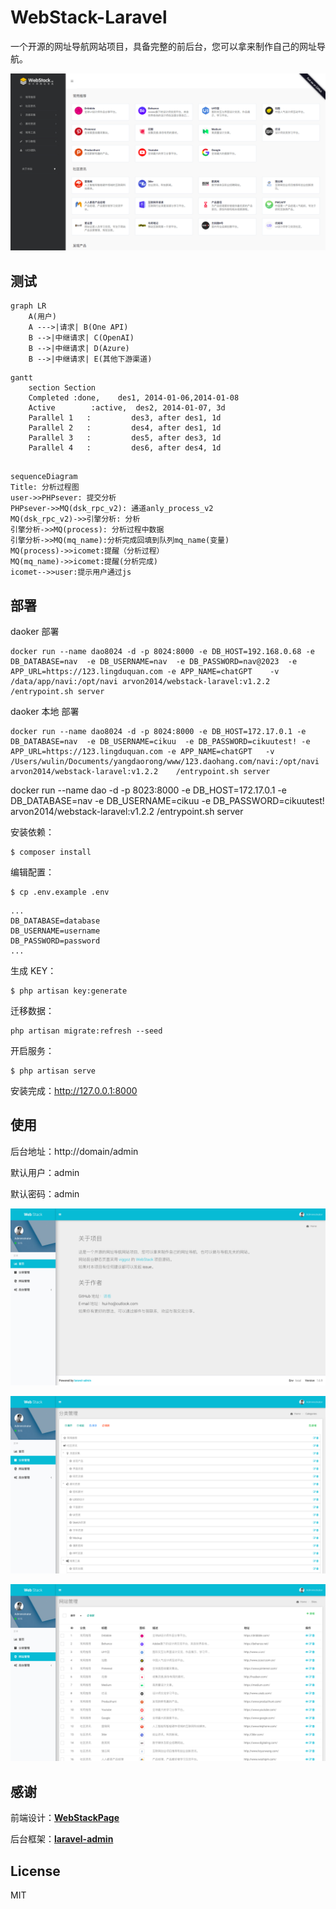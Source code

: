 # WebStack-Laravel

一个开源的网址导航网站项目，具备完整的前后台，您可以拿来制作自己的网址导航。

![首页](public/screen/01.png)

## 测试
```mermaid
graph LR
    A(用户)
    A --->|请求| B(One API)
    B -->|中继请求| C(OpenAI)
    B -->|中继请求| D(Azure)
    B -->|中继请求| E(其他下游渠道)
```


```mermaid
gantt
    section Section
    Completed :done,    des1, 2014-01-06,2014-01-08
    Active        :active,  des2, 2014-01-07, 3d
    Parallel 1   :         des3, after des1, 1d
    Parallel 2   :         des4, after des1, 1d
    Parallel 3   :         des5, after des3, 1d
    Parallel 4   :         des6, after des4, 1d
 
```

```mermaid
sequenceDiagram
Title: 分析过程图
user->>PHPsever: 提交分析
PHPsever->>MQ(dsk_rpc_v2): 通道anly_process_v2
MQ(dsk_rpc_v2)->>引擎分析: 分析
引擎分析->>MQ(process): 分析过程中数据
引擎分析->>MQ(mq_name):分析完成回填到队列mq_name(变量)
MQ(process)->>icomet:提醒（分析过程）
MQ(mq_name)->>icomet:提醒(分析完成)
icomet-->>user:提示用户通过js

```

## 部署

daoker 部署
```shell
docker run --name dao8024 -d -p 8024:8000 -e DB_HOST=192.168.0.68 -e DB_DATABASE=nav  -e DB_USERNAME=nav  -e DB_PASSWORD=nav@2023  -e APP_URL=https://123.lingduquan.com -e APP_NAME=chatGPT    -v /data/app/navi:/opt/navi arvon2014/webstack-laravel:v1.2.2    /entrypoint.sh server
```
daoker 本地 部署

```shell
docker run --name dao8024 -d -p 8024:8000 -e DB_HOST=172.17.0.1 -e DB_DATABASE=nav  -e DB_USERNAME=cikuu  -e DB_PASSWORD=cikuutest! -e APP_URL=https://123.lingduquan.com -e APP_NAME=chatGPT   -v /Users/wulin/Documents/yangdaorong/www/123.daohang.com/navi:/opt/navi arvon2014/webstack-laravel:v1.2.2    /entrypoint.sh server
```

docker run --name dao -d -p 8023:8000 -e DB_HOST=172.17.0.1 -e DB_DATABASE=nav  -e DB_USERNAME=cikuu  -e DB_PASSWORD=cikuutest!   arvon2014/webstack-laravel:v1.2.2    /entrypoint.sh server

 
安装依赖：

```shell
$ composer install
```

编辑配置：

```
$ cp .env.example .env
```

```
...
DB_DATABASE=database
DB_USERNAME=username
DB_PASSWORD=password
...
```

生成 KEY：

```shell
$ php artisan key:generate  
```

迁移数据：

```shell
php artisan migrate:refresh --seed
```

开启服务：

```shell
$ php artisan serve
```

安装完成：http://127.0.0.1:8000



## 使用

后台地址：http://domain/admin

默认用户：admin

默认密码：admin

![主页](public/screen/02.png)

![分类](public/screen/03.png)

![网站](public/screen/04.png)



## 感谢

前端设计：[**WebStackPage**](https://github.com/WebStackPage/WebStackPage.github.io)

后台框架：[**laravel-admin**](https://github.com/z-song/laravel-admin)



## License

MIT
